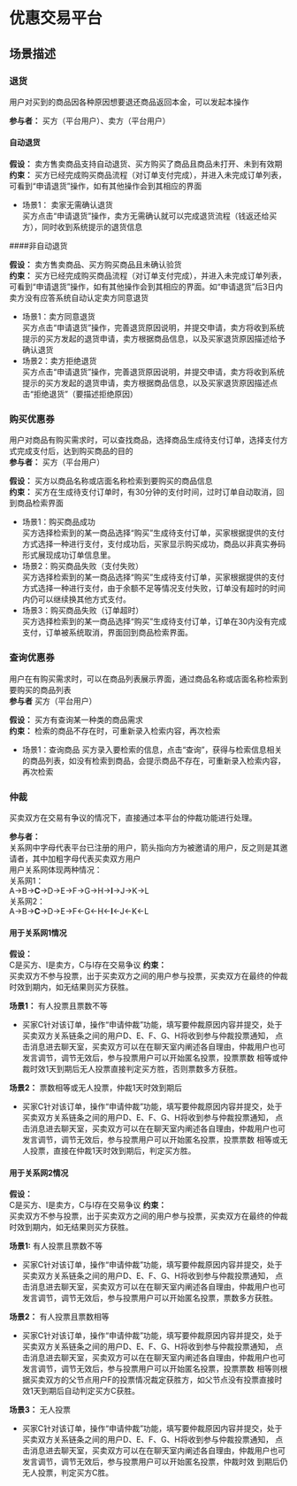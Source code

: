 # 优惠交易平台

## 场景描述

### 退货

用户对买到的商品因各种原因想要退还商品返回本金，可以发起本操作

**参与者：**  买方（平台用户）、卖方（平台用户）

#### 自动退货

**假设：** 卖方售卖商品支持自动退货、买方购买了商品且商品未打开、未到有效期   
**约束：** 买方已经完成购买商品流程（对订单支付完成），并进入未完成订单列表，可看到“申请退货”操作，如有其他操作会到其相应的界面  
   
- 场景1： 卖家无需确认退货  
        买方点击“申请退货”操作，卖方无需确认就可以完成退货流程（钱返还给买方），同时收到系统提示的退货信息
        
####非自动退货  

**假设：** 卖方售卖商品、买方购买商品且未确认验货  
**约束：** 买方已经完成购买商品流程（对订单支付完成），并进入未完成订单列表，可看到“申请退货”操作，如有其他操作会到其相应的界面。如“申请退货”后3日内卖方没有应答系统自动认定卖方同意退货 

- 场景1：卖方同意退货  
买方点击“申请退货”操作，完善退货原因说明，并提交申请，卖方将收到系统提示的买方发起的退货申请，卖方根据商品信息，以及买家退货原因描述给予确认退货  
- 场景2：卖方拒绝退货  
买方点击“申请退货”操作，完善退货原因说明，并提交申请，卖方将收到系统提示的买方发起的退货申请，卖方根据商品信息，以及买家退货原因描述点击“拒绝退货”（要描述拒绝原因）  


### 购买优惠券
用户对商品有购买需求时，可以查找商品，选择商品生成待支付订单，选择支付方式完成支付后，达到购买商品的目的  
**参与者：** 买方（平台用户）  

**假设：** 买方以商品名称或店面名称检索到要购买的商品信息  
**约束：** 买方在生成待支付订单时，有30分钟的支付时间，过时订单自动取消，回到商品检索界面  

- 场景1：购买商品成功  
  买方选择检索到的某一商品选择“购买”生成待支付订单，买家根据提供的支付方式选择一种进行支付，支付成功后，买家显示购买成功，商品以非真实券码形式展现成功订单信息里。  
- 场景2：购买商品失败（支付失败）  
  买方选择检索到的某一商品选择“购买”生成待支付订单，买家根据提供的支付方式选择一种进行支付，由于余额不足等情况支付失败，订单没有超时的时间内仍可以继续换其他方式支付。  
- 场景3：购买商品失败（订单超时）  
  买方选择检索到的某一商品选择“购买”生成待支付订单，订单在30内没有完成支付，订单被系统取消，界面回到商品检索界面。  
  


### 查询优惠券
用户在有购买需求时，可以在商品列表展示界面，通过商品名称或店面名称检索到要购买的商品列表  
**参与者** 买方（平台用户）  

**假设：** 买方有查询某一种类的商品需求  
**约束：** 检索的商品不存在时，可重新录入检索内容，再次检索  

- 场景1：查询商品
   买方录入要检索的信息，点击“查询”，获得与检索信息相关的商品列表，如没有检索到商品，会提示商品不存在，可重新录入检索内容，再次检索  
   
   
### 仲裁  

买卖双方在交易有争议的情况下，直接通过本平台的仲裁功能进行处理。  

**参与者：**  
关系网中字母代表平台已注册的用户，箭头指向方为被邀请的用户，反之则是其邀请者，其中加粗字母代表买卖双方用户  
用户关系网体现两种情况：  
关系网1：  
A->B->**C**->D->E->F->G->H->**I**->J->K->L  
关系网2：  
A->B->**C**->D->E->F<-G<-H<-**I**<-J<-K<-L  

#### 用于关系网1情况

**假设：**    
 C是买方、I是卖方，C与I存在交易争议
**约束：**    
买卖双方不参与投票，出于买卖双方之间的用户参与投票，买卖双方在最终的仲裁时效到期内，如无结果则买方获胜。  

**场景1：** 有人投票且票数不等  
- 买家C针对该订单，操作“申请仲裁”功能，填写要仲裁原因内容并提交，处于买卖双方关系链条之间的用户D、E、F、G、H将收到参与仲裁投票通知，
  点击消息进去聊天室，买卖双方可以在在聊天室内阐述各自理由，仲裁用户也可发言调节，调节无效后，参与投票用户可以开始匿名投票，投票票数
  相等或仲裁时效1天到期后无人投票直接判定买方胜，否则票数多方获胜。  

**场景2：** 票数相等或无人投票，仲裁1天时效到期后  
- 买家C针对该订单，操作“申请仲裁”功能，填写要仲裁原因内容并提交，处于买卖双方关系链条之间的用户D、E、F、G、H将收到参与仲裁投票通知，
  点击消息进去聊天室，买卖双方可以在在聊天室内阐述各自理由，仲裁用户也可发言调节，调节无效后，参与投票用户可以开始匿名投票，投票票数
  相等或无人投票，直接在仲裁1天时效到期后，判定买方胜。

#### 用于关系网2情况

**假设：**    
 C是买方、I是卖方，C与I存在交易争议
**约束：**    
买卖双方不参与投票，出于买卖双方之间的用户参与投票，买卖双方在最终的仲裁时效到期内，如无结果则买方获胜。  

**场景1:** 有人投票且票数不等  
- 买家C针对该订单，操作“申请仲裁”功能，填写要仲裁原因内容并提交，处于买卖双方关系链条之间的用户D、E、F、G、H将收到参与仲裁投票通知，
  点击消息进去聊天室，买卖双方可以在在聊天室内阐述各自理由，仲裁用户也可发言调节，调节无效后，参与投票用户可以开始匿名投票，票数多方获胜。  
   
**场景2：** 有人投票且票数相等  
- 买家C针对该订单，操作“申请仲裁”功能，填写要仲裁原因内容并提交，处于买卖双方关系链条之间的用户D、E、F、G、H将收到参与仲裁投票通知，
  点击消息进去聊天室，买卖双方可以在在聊天室内阐述各自理由，仲裁用户也可发言调节，调节无效后，参与投票用户可以开始匿名投票，投票票数
  相等则根据买卖双方的父节点用户F的投票情况裁定获胜方，如父节点没有投票直接时效1天到期后自动判定买方C获胜。   
  
**场景3：** 无人投票  
- 买家C针对该订单，操作“申请仲裁”功能，填写要仲裁原因内容并提交，处于买卖双方关系链条之间的用户D、E、F、G、H将收到参与仲裁投票通知，
  点击消息进去聊天室，买卖双方可以在在聊天室内阐述各自理由，仲裁用户也可发言调节，调节无效后，参与投票用户可以开始匿名投票，仲裁时效
  到期后仍无人投票，判定买方C胜。 


   
  




   
       
